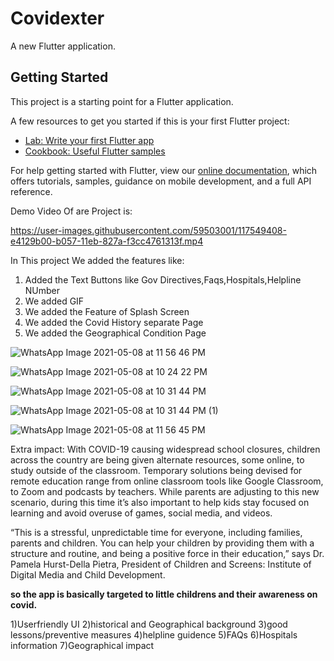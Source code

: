# Covidexter

A new Flutter application.

## Getting Started

This project is a starting point for a Flutter application.

A few resources to get you started if this is your first Flutter project:

- [Lab: Write your first Flutter app](https://flutter.dev/docs/get-started/codelab)
- [Cookbook: Useful Flutter samples](https://flutter.dev/docs/cookbook)

For help getting started with Flutter, view our
[online documentation](https://flutter.dev/docs), which offers tutorials,
samples, guidance on mobile development, and a full API reference.


Demo Video Of are Project is:



https://user-images.githubusercontent.com/59503001/117549408-e4129b00-b057-11eb-827a-f3cc4761313f.mp4




In This project We added the features like:
1) Added the Text Buttons like Gov Directives,Faqs,Hospitals,Helpline NUmber
2) We added GIF
3) We added the Feature of Splash Screen
4) We added the Covid History separate Page
5) We added the Geographical Condition Page


![WhatsApp Image 2021-05-08 at 11 56 46 PM](https://user-images.githubusercontent.com/59503001/117549675-5df75400-b059-11eb-8b1d-d39ba67eb9a5.jpeg)


![WhatsApp Image 2021-05-08 at 10 24 22 PM](https://user-images.githubusercontent.com/59503001/117547392-fc30ed00-b04c-11eb-84e2-0f525b1c1bdd.jpeg)

![WhatsApp Image 2021-05-08 at 10 31 44 PM](https://user-images.githubusercontent.com/59503001/117547470-634ea180-b04d-11eb-8b6d-8f85f8c4b633.jpeg)



![WhatsApp Image 2021-05-08 at 10 31 44 PM (1)](https://user-images.githubusercontent.com/59503001/117547476-68135580-b04d-11eb-9a8c-dbde7fc1a5c6.jpeg)


![WhatsApp Image 2021-05-08 at 11 56 45 PM](https://user-images.githubusercontent.com/59503001/117549687-6e0f3380-b059-11eb-9367-c1eba012281f.jpeg)

Extra impact:
  With COVID-19 causing widespread school closures, children across the country are being given alternate resources, some online, to study outside of the classroom. Temporary solutions being devised for remote education range from online classroom tools like Google Classroom, to Zoom and podcasts by teachers. While parents are adjusting to this new scenario, during this time it’s also important to help kids stay focused on learning and avoid overuse of games, social media, and videos.

“This is a stressful, unpredictable time for everyone, including families, parents and children.  You can help your children by providing them with a structure and routine,  and being a positive force in their education,”  says Dr. Pamela Hurst-Della Pietra, President of Children and Screens: Institute of Digital Media and Child Development.

**so the app is basically targeted to little childrens and their awareness on covid.**

1)Userfriendly UI
2)historical and Geographical background
3)good lessons/preventive measures
4)helpline guidence
5)FAQs
6)Hospitals information
7)Geographical impact
